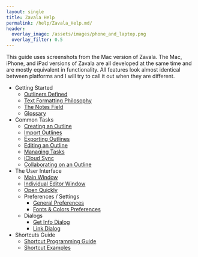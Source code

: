 ```yaml
---
layout: single
title: Zavala Help
permalink: /help/Zavala_Help.md/
header:
  overlay_image: /assets/images/phone_and_laptop.png
  overlay_filter: 0.5
---
```




This guide uses screenshots from the Mac version of Zavala. The Mac, iPhone, and iPad versions of Zavala are all developed at the same time and are mostly equivalent in functionality. All features look almost identical between platforms and I will try to call it out when they are different.

* Getting Started
	* [Outliners Defined](Outliners_Defined.md)
	* [Text Formatting Philosophy](Text_Formatting_Philosophy.md)
	* [The Notes Field](The_Notes_Field.md)
	* [Glossary](Glossary.md)
* Common Tasks
	* [Creating an Outline](Creating_an_Outline.md)
	* [Import Outlines](Import_Outlines.md)
	* [Exporting Outlines](Exporting_Outlines.md)
	* [Editing an Outline](Editing_an_Outline.md)
	* [Managing Tasks](Managing_Tasks.md)
	* [iCloud Sync](iCloud_Sync.md)
	* [Collaborating on an Outline](Collaborating_on_an_Outline.md)
* The User Interface
	* [Main Window](Main_Window.md)
	* [Individual Editor Window](Individual_Editor_Window.md)
	* [Open Quickly](Open_Quickly.md)
	* Preferences / Settings
		* [General Preferences](General_Preferences.md)
		* [Fonts & Colors Preferences](Fonts_&_Colors_Preferences.md)
	* Dialogs
		* [Get Info Dialog](Get_Info_Dialog.md)
		* [Link Dialog](Link_Dialog.md)
* Shortcuts Guide
	* [Shortcut Programming Guide](Shortcut_Programming_Guide.md)
	* [Shortcut Examples](Shortcut_Examples.md)
